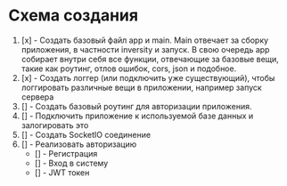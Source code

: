 # Схема создания

1. [x] - Создать базовый файл app и main. Main отвечает за сборку приложения, в частности inversity и запуcк. В свою очередь app собирает внутри себя все функции, отвечающие за базовые вещи, такие как роутинг, отлов ошибок, cors, json и подобное.
2. [x] - Создать логгер (или подключить уже существующий), чтобы логгировать различные вещи в приложении, например запуск сервера
3. [] - Создать базовый роутинг для авторизации приложения.
4. [] - Подключить приложение к используемой базе данных и залогировать это
5. [] - Создать SocketIO соединение
6. [] - Реализовать авторизацию
   - [] - Регистрация
   - [] - Вход в систему
   - [] - JWT токен
